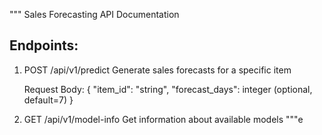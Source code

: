 
"""
Sales Forecasting API Documentation

Endpoints:
---------
1. POST /api/v1/predict
   Generate sales forecasts for a specific item
   
   Request Body:
   {
       "item_id": "string",
       "forecast_days": integer (optional, default=7)
   }

2. GET /api/v1/model-info
   Get information about available models
"""e
